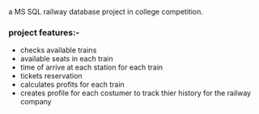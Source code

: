 a MS SQL railway database project in college competition.
### project features:-
- checks available trains
- available seats in each train
- time of arrive at each station for each train
- tickets reservation
- calculates profits for each train
- creates profile for each costumer to track thier history for the railway company 
